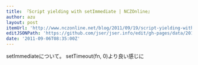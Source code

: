 ```yaml
---
title: 『Script yielding with setImmediate | NCZOnline』
author: azu
layout: post
itemUrl: 'http://www.nczonline.net/blog/2011/09/19/script-yielding-with-setimmediate/'
editJSONPath: 'https://github.com/jser/jser.info/edit/gh-pages/data/2011/09/index.json'
date: '2011-09-06T08:35:00Z'
---
```

setImmediateについて。
setTimeout(fn, 0)より良い感じに
